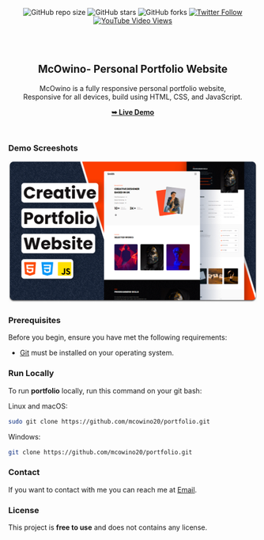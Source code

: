 <div align="center">
  
  ![GitHub repo size](https://img.shields.io/github/repo-size/mcowino20/portfolio)
  ![GitHub stars](https://img.shields.io/github/star/mcowino20/portfolio?style=social)
  ![GitHub forks](https://img.shields.io/github/forks/mcowino20/portfolio?style=social)
[![Twitter Follow](https://img.shields.io/twitter/follow/MOwinoz254_?style=social)](https://twitter.com/intent/follow?screen_name=codewithsadee_)
  [![YouTube Video Views](https://img.shields.io/youtube/views/BbCLWdF3Bnc?style=social)](https://youtu.be/BbCLWdF3Bnc)

  <br />
  <br />

  <h2 align="center">McOwino- Personal Portfolio Website</h2>

  McOwino is a fully responsive personal portfolio website, <br />Responsive for all devices, build using HTML, CSS, and JavaScript.

  <a href="https://mcowino20.github.io/portfolio/"><strong>➥ Live Demo</strong></a>

</div>

<br />

### Demo Screeshots

![Smith-portfolio Desktop Demo](./readme-images/desktop.png "Desktop Demo")

### Prerequisites

Before you begin, ensure you have met the following requirements:

* [Git](https://git-scm.com/downloads "Download Git") must be installed on your operating system.

### Run Locally

To run **portfolio** locally, run this command on your git bash:

Linux and macOS:

```bash
sudo git clone https://github.com/mcowino20/portfolio.git
```

Windows:

```bash
git clone https://github.com/mcowino20/portfolio.git
```

### Contact

If you want to contact with me you can reach me at [Email](mailto:developer254@gmail.com).

### License

This project is **free to use** and does not contains any license.
